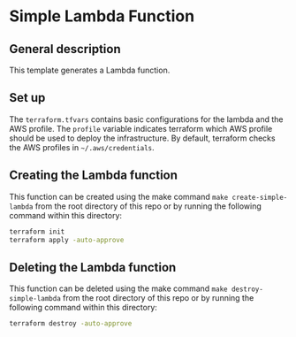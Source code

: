 # Simple Lambda Function

## General description

This template generates a Lambda function.

## Set up

The `terraform.tfvars` contains basic configurations for the lambda and the AWS profile. The `profile` variable indicates terraform which AWS profile should be used to deploy the infrastructure. By default, terraform checks the AWS profiles in `~/.aws/credentials`.

## Creating the Lambda function

This function can be created using the make command `make create-simple-lambda` from the root directory of this repo or by running the following command within this directory:

``` bash
terraform init
terraform apply -auto-approve
```

## Deleting the Lambda function

This function can be deleted using the make command `make destroy-simple-lambda` from the root directory of this repo or by running the following command within this directory:

``` bash
terraform destroy -auto-approve
```
